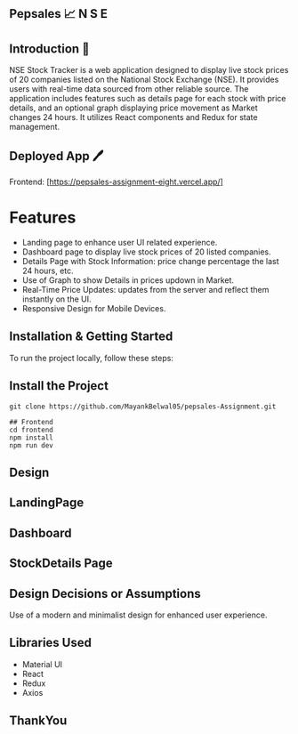 ## Pepsales  📈 N S E

## Introduction 🔔

NSE Stock Tracker is a web application designed to display live stock prices of 20 companies listed on the National Stock Exchange (NSE). It provides users with real-time data sourced from other reliable source. The application includes features such as details page for each stock with price details, and an optional graph displaying price movement as Market changes 24 hours. It utilizes React components and Redux for state management.

## Deployed App 🖊️
Frontend: [https://pepsales-assignment-eight.vercel.app/]

# Features

- Landing page to enhance user UI related experience.
- Dashboard page to display live stock prices of 20 listed companies.
- Details Page with Stock Information: price change percentage the last 24 hours, etc.
- Use of Graph to show Details in prices updown in Market.
- Real-Time Price Updates: updates from the server and reflect them instantly on the UI.
- Responsive Design for Mobile Devices.

## Installation & Getting Started

To run the project locally, follow these steps:
## Install the Project
```
git clone https://github.com/MayankBelwal05/pepsales-Assignment.git
```

```
## Frontend
cd frontend
npm install
npm run dev

```
## Design

## LandingPage

## Dashboard

## StockDetails Page

## Design Decisions or Assumptions
Use of a modern and minimalist design for enhanced user experience.

## Libraries Used

- Material UI 
- React
- Redux
- Axios

## ThankYou
